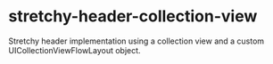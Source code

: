 # stretchy-header-collection-view
Stretchy header implementation using a collection view and a custom UICollectionViewFlowLayout object.
